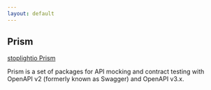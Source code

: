 ```yaml
---
layout: default
---
```


## Prism

[stoplightio Prism](https://github.com/stoplightio/prism)

Prism is a set of packages for API mocking and contract testing with OpenAPI v2 (formerly known as Swagger) and OpenAPI v3.x.
